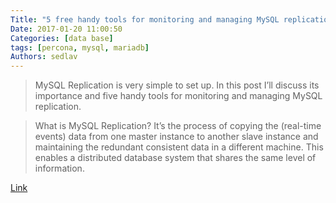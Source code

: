 ```yaml
---
Title: "5 free handy tools for monitoring and managing MySQL replication"
Date: 2017-01-20 11:00:50
Categories: [data base]
tags: [percona, mysql, mariadb]
Authors: sedlav
---
```


> MySQL Replication is very simple to set up. In this post I’ll discuss its importance and five handy tools for monitoring and managing MySQL replication.

> What is MySQL Replication? It’s the process of copying the (real-time events) data from one master instance to another slave instance and maintaining the redundant consistent data in a different machine. This enables a distributed database system that shares the same level of information.

[Link](http://www.percona.com/blog/2015/03/09/5-free-handy-tools-for-monitoring-and-managing-mysql-replication/)
